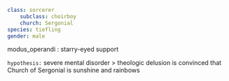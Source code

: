 ``` yaml
class: sorcerer
	subclass: choirboy
	church: Sergonial
species: tiefling
gender: male
```

modus_operandi : starry-eyed support

`hypothesis:` severe mental disorder > theologic delusion
is convinced that Church of Sergonial is sunshine and rainbows
